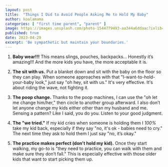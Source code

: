```yaml
---
layout: post
title:  "Things I Did to Avoid People Asking Me to Hold My Baby"
author: koalamama
categories: [ "first time parent", "parent" ]
image: https://images.unsplash.com/photo-1544779493-aa344a6ddaac?ixlib=rb-4.0.3&ixid=MnwxMjA3fDB8MHxwaG90by1wYWdlfHx8fGVufDB8fHx8&auto=format&fit=crop&w=687&q=80
published: true
date: 2023-04-29
excerpt: 'Be sympathetic but maintain your boundaries.'
---
```


1. **Baby wear!!!** This means slings, pouches, backpacks... Honestly it’s amazing!!! And the more kids you have, the more acceptable it is. 

2. **The sit with us.** Put a blanket down and sit with the baby on the floor so they can play. When someone approaches with that "I-want-to-hold-your-baby look," just say "oh hey, sit with us." It's very effective. It's about riding the wave, not fighting it. 

3. **The poop change.** Thanks to the poop machines, I can use the "oh let me change him/her," then circle to another group afterward. I also don’t let anyone change my kids either other than my husband and me. Sensing a pattern? Like I said, you do you. Listen to your good judgment. 

4. **The "we tried."** If my kid cries when someone is holding them I *100%* take my kid back, especially if they say "no, it's ok - babies need to cry." The next time they ask to hold them I just say "no, it’s okay."

5. **The practice makes perfect (don't hold my kid).** Once they start walking, my go-to is  "they need to practice, you can walk with them and make sure they don’t fall." This is especially effective with those older kids that want to start picking them up. 
